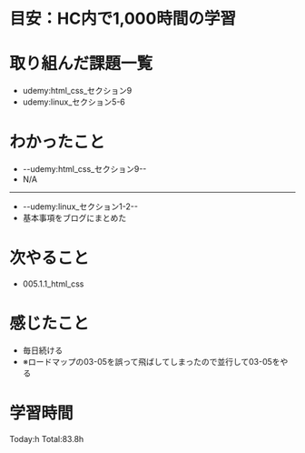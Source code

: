 # 目安：HC内で1,000時間の学習
# 取り組んだ課題一覧
- udemy:html_css_セクション9
- udemy:linux_セクション5-6
# わかったこと
- --udemy:html_css_セクション9--
- N/A
-------------------------
- --udemy:linux_セクション1-2--
- 基本事項をブログにまとめた
# 次やること
- 005.1.1_html_css
# 感じたこと
- 毎日続ける
- ※ロードマップの03-05を誤って飛ばしてしまったので並行して03-05をやる
# 学習時間
Today:h
Total:83.8h

